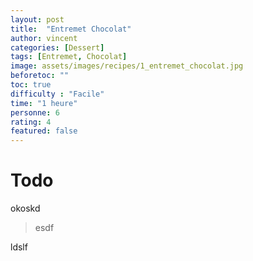 ```yaml
---
layout: post
title:  "Entremet Chocolat"
author: vincent
categories: [Dessert]
tags: [Entremet, Chocolat]
image: assets/images/recipes/1_entremet_chocolat.jpg
beforetoc: ""
toc: true
difficulty : "Facile"
time: "1 heure"
personne: 6
rating: 4
featured: false
---
```


# Todo

okoskd

> esdf


ldslf